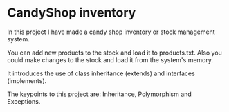 # CandyShop inventory

In this project I have made a candy shop inventory or stock management system.

You can add new products to the stock and load it to products.txt. 
Also you could make changes to the stock and load it from the system's memory. 


It introduces the use of class inheritance (extends) and interfaces (implements). 

The keypoints to this project are: Inheritance, Polymorphism and Exceptions. 

